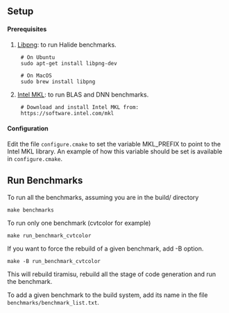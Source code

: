 ## Setup

#### Prerequisites
1) [Libpng](http://www.libpng.org/pub/png/libpng.html): to run Halide benchmarks.

        # On Ubuntu
        sudo apt-get install libpng-dev
        
        # On MacOS
        sudo brew install libpng

2) [Intel MKL](https://software.intel.com/mkl): to run BLAS and DNN benchmarks.

        # Download and install Intel MKL from:
        https://software.intel.com/mkl


#### Configuration
Edit the file `configure.cmake` to set the variable MKL_PREFIX to point to the Intel MKL library.  An example of how this variable should be set is available in `configure.cmake`.


## Run Benchmarks

To run all the benchmarks, assuming you are in the build/ directory

    make benchmarks

To run only one benchmark (cvtcolor for example)

    make run_benchmark_cvtcolor

If you want to force the rebuild of a given benchmark, add -B option.

    make -B run_benchmark_cvtcolor

This will rebuild tiramisu, rebuild all the stage of code generation and run
the benchmark.

To add a given benchmark to the build system, add its name in the file
`benchmarks/benchmark_list.txt`.

